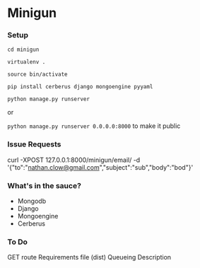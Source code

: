 # Minigun

### Setup

`cd minigun`

`virtualenv .`

`source bin/activate`

`pip install cerberus django mongoengine pyyaml`

`python manage.py runserver`

or

`python manage.py runserver 0.0.0.0:8000` to make it public

### Issue Requests

curl -XPOST 127.0.0.1:8000/minigun/email/ -d '{"to":"nathan.clow@gmail.com","subject":"sub","body":"bod"}'

### What's in the sauce?

* Mongodb
* Django
* Mongoengine
* Cerberus

### To Do

GET route
Requirements file (dist)
Queueing
Description